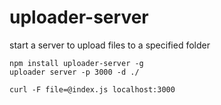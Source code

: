 # uploader-server
start a server to upload files to a specified folder

```
npm install uploader-server -g
uploader server -p 3000 -d ./

curl -F file=@index.js localhost:3000
```
